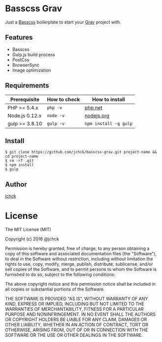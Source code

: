# Basscss Grav

Just a [Basscss](https://github.com/basscss/basscss) boilerplate to start your [Grav](http://getgrav.org) project with.

## Features

+ Basscss
+ Gulp.js build process
+ PostCss
+ BrowserSync
+ Image optimization

## Requirements

| Prerequisite    | How to check | How to install
| --------------- | ------------ | ------------- |
| PHP >= 5.4.x    | `php -v`     | [php.net](http://php.net/manual/en/install.php) |
| Node.js 0.12.x  | `node -v`    | [nodejs.org](http://nodejs.org/) |
| gulp >= 3.8.10  | `gulp -v`    | `npm install -g gulp` |

## Install

```
$ git clone https://github.com/jchck/basscss-grav.git project-name && cd project-name
$ rm -rf .git
$ npm install
$ gulp
```

## Author
[jchck](http://jstn.ch/ck)

# License

The MIT License (MIT)

Copyright (c) 2016 @jchck

Permission is hereby granted, free of charge, to any person obtaining a copy
of this software and associated documentation files (the "Software"), to deal
in the Software without restriction, including without limitation the rights
to use, copy, modify, merge, publish, distribute, sublicense, and/or sell
copies of the Software, and to permit persons to whom the Software is
furnished to do so, subject to the following conditions:

The above copyright notice and this permission notice shall be included in
all copies or substantial portions of the Software.

THE SOFTWARE IS PROVIDED "AS IS", WITHOUT WARRANTY OF ANY KIND, EXPRESS OR
IMPLIED, INCLUDING BUT NOT LIMITED TO THE WARRANTIES OF MERCHANTABILITY,
FITNESS FOR A PARTICULAR PURPOSE AND NONINFRINGEMENT. IN NO EVENT SHALL THE
AUTHORS OR COPYRIGHT HOLDERS BE LIABLE FOR ANY CLAIM, DAMAGES OR OTHER
LIABILITY, WHETHER IN AN ACTION OF CONTRACT, TORT OR OTHERWISE, ARISING FROM,
OUT OF OR IN CONNECTION WITH THE SOFTWARE OR THE USE OR OTHER DEALINGS IN
THE SOFTWARE.